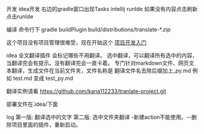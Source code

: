 开发
idea开发
右边的gradle窗口出现Tasks intellij runIde
如果没有内容点击刷新
点击runIde

编译
命令行下
gradle buildPlugin
build/distributions/translate-*.zip


这个项目没有项目管理很难受，现在开始这个
[项目开发入门](https://www.jetbrains.org/intellij/sdk/docs/tutorials/build_system/prerequisites.html)

idea 全文翻译插件 会标记哪些不用翻译。
选中翻译，可以翻译所有选中的内容，当翻译完会有提示。没有翻译完会一直卡着。
专门针对markdown文件、网页文本翻译，生成文件在当前文件夹，文件名称是
翻译文件名去除后缀加上_py.md
例如
test.md
变成
test_py.md

翻译实例请看
https://github.com/kana112233/tranlate-project.git

部署文件在.idea/下面

log
第一版: 翻译选中的文字
第二版: 选中文件夹翻译
-新建action不能使用。--删除项目里面的插件，重新启动。







